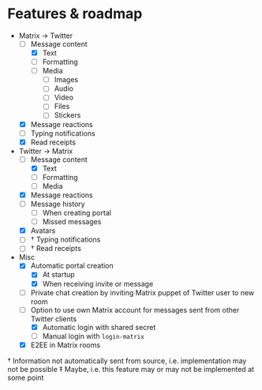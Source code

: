 # Features & roadmap

* Matrix → Twitter
  * [ ] Message content
    * [x] Text
    * [ ] Formatting
    * [ ] Media
      * [ ] Images
      * [ ] Audio
      * [ ] Video
      * [ ] Files
      * [ ] Stickers
  * [x] Message reactions
  * [ ] Typing notifications
  * [x] Read receipts
* Twitter → Matrix
  * [ ] Message content
    * [x] Text
    * [ ] Formatting
    * [ ] Media
  * [x] Message reactions
  * [ ] Message history
    * [ ] When creating portal
    * [ ] Missed messages
  * [x] Avatars
  * [ ] † Typing notifications
  * [ ] † Read receipts
* Misc
  * [x] Automatic portal creation
    * [x] At startup
    * [x] When receiving invite or message
  * [ ] Private chat creation by inviting Matrix puppet of Twitter user to new room
  * [ ] Option to use own Matrix account for messages sent from other Twitter clients
    * [x] Automatic login with shared secret
    * [ ] Manual login with `login-matrix`
  * [x] E2EE in Matrix rooms

† Information not automatically sent from source, i.e. implementation may not be possible
‡ Maybe, i.e. this feature may or may not be implemented at some point
